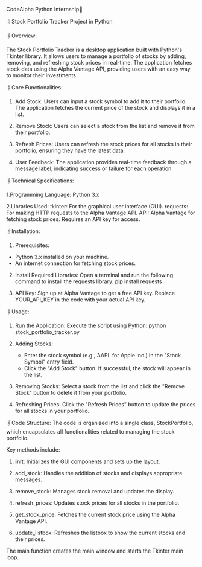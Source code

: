 CodeAlpha Python Internship🔖


🖇️Stock Portfolio Tracker Project in Python


🖇️Overview:


The Stock Portfolio Tracker is a desktop application built with Python's Tkinter library. It allows users to manage a portfolio of stocks by adding, removing, and refreshing stock prices in real-time. The application fetches stock data using the Alpha Vantage API, providing users with an easy way to monitor their investments.

🖇️Core Functionalities:

1. Add Stock: Users can input a stock symbol to add it to their portfolio. The application fetches the current price of the stock and displays it in a list.

2. Remove Stock: Users can select a stock from the list and remove it from their portfolio.

3. Refresh Prices: Users can refresh the stock prices for all stocks in their portfolio, ensuring they have the latest data.

4. User Feedback: The application provides real-time feedback through a message label, indicating success or failure for each operation.
   

🖇️Technical Specifications:


1.Programming Language: Python 3.x

2.Libraries Used:
  tkinter: For the graphical user interface (GUI).
  requests: For making HTTP requests to the Alpha Vantage API.
  API: Alpha Vantage for fetching stock prices. Requires an API key for access.

  
🖇️Installation:


1. Prerequisites:
 - Python 3.x installed on your machine.
 - An internet connection for fetching stock prices.

2. Install Required Libraries: Open a terminal and run the following command to install the requests library:
pip install requests

3. API Key:
Sign up at Alpha Vantage to get a free API key. Replace YOUR_API_KEY in the code with your actual API key.


🖇️Usage:


1. Run the Application: Execute the script using Python:
 python stock_portfolio_tracker.py

2. Adding Stocks:
    - Enter the stock symbol (e.g., AAPL for Apple Inc.) in the "Stock Symbol" entry field.
    - Click the "Add Stock" button. If successful, the stock will appear in the list.
      
3. Removing Stocks: Select a stock from the list and click the "Remove Stock" button to delete it from your portfolio.

4. Refreshing Prices: Click the "Refresh Prices" button to update the prices for all stocks in your portfolio.


🖇️Code Structure: The code is organized into a single class, StockPortfolio, which encapsulates all functionalities related to managing the stock portfolio. 

Key methods include:

1. __init__: Initializes the GUI components and sets up the layout.

2. add_stock: Handles the addition of stocks and displays appropriate messages.

3. remove_stock: Manages stock removal and updates the display.

4. refresh_prices: Updates stock prices for all stocks in the portfolio.

5. get_stock_price: Fetches the current stock price using the Alpha Vantage API.

6. update_listbox: Refreshes the listbox to show the current stocks and their prices.

The main function creates the main window and starts the Tkinter main loop.
